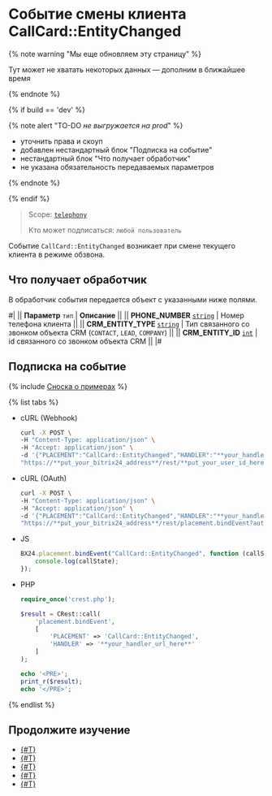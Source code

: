 # Событие смены клиента CallCard::EntityChanged

{% note warning "Мы еще обновляем эту страницу" %}

Тут может не хватать некоторых данных — дополним в ближайшее время

{% endnote %}

{% if build == 'dev' %}

{% note alert "TO-DO _не выгружается на prod_" %}

- уточнить права и скоуп
- добавлен нестандартный блок "Подписка на событие"
- нестандартный блок "Что получает обработчик"
- не указана обязательность передаваемых параметров

{% endnote %}

{% endif %}

> Scope: [`telephony`](../../../scopes/permissions.md)
>
> Кто может подписаться: `любой пользователь`

Событие `CallCard::EntityChanged` возникает при смене текущего клиента в режиме обзвона.

## Что получает обработчик

В обработчик события передается объект с указанными ниже полями.

#|
|| **Параметр**
`тип` | **Описание** ||
|| **PHONE_NUMBER**
[`string`](../../../data-types.md) | Номер телефона клиента ||
|| **CRM_ENTITY_TYPE**
[`string`](../../../data-types.md) | Тип связанного со звонком объекта CRM (`CONTACT`, `LEAD`, `COMPANY`) ||
|| **CRM_ENTITY_ID**
[`int`](../../../data-types.md) | id связанного со звонком объекта CRM ||
|#

## Подписка на событие

{% include [Сноска о примерах](../../../../_includes/examples.md) %}

{% list tabs %}

- cURL (Webhook)

    ```bash
    curl -X POST \
    -H "Content-Type: application/json" \
    -H "Accept: application/json" \
    -d '{"PLACEMENT":"CallCard::EntityChanged","HANDLER":"**your_handler_url_here**"}' \
    "https://**put_your_bitrix24_address**/rest/**put_your_user_id_here**/**put_your_webhook_here**/placement.bindEvent"
    ```

- cURL (OAuth)

    ```bash
    curl -X POST \
    -H "Content-Type: application/json" \
    -H "Accept: application/json" \
    -d '{"PLACEMENT":"CallCard::EntityChanged","HANDLER":"**your_handler_url_here**"}' \
    "https://**put_your_bitrix24_address**/rest/placement.bindEvent?auth=**put_access_token_here**"
    ```

- JS

    ```js
    BX24.placement.bindEvent("CallCard::EntityChanged", function (callState) {
        console.log(callState);
    });
    ```

- PHP

    ```php
    require_once('crest.php');

    $result = CRest::call(
        'placement.bindEvent',
        [
            'PLACEMENT' => 'CallCard::EntityChanged',
            'HANDLER' => '**your_handler_url_here**'
        ]
    );

    echo '<PRE>';
    print_r($result);
    echo '</PRE>';
    ```

{% endlist %}

## Продолжите изучение

- [{#T}](./get-status.md)
- [{#T}](./disable-auto-close.md)
- [{#T}](./enable-auto-close.md)
- [{#T}](./call-card-before-close.md)
- [{#T}](./call-card-call-state-changed.md)
